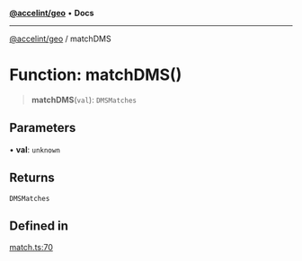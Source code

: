 [**@accelint/geo**](../README.md) • **Docs**

***

[@accelint/geo](../README.md) / matchDMS

# Function: matchDMS()

> **matchDMS**(`val`): `DMSMatches`

## Parameters

• **val**: `unknown`

## Returns

`DMSMatches`

## Defined in

[match.ts:70](https://github.com/gohypergiant/standard-toolkit/blob/7f574e64e57e697a3e2daabb1b78393aca67cb22/packages/geo/src/coordinates/match.ts#L70)
